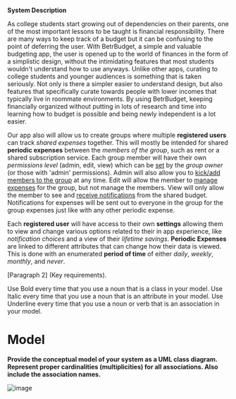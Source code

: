 **System Description**

As college students start growing out of dependencies on their parents, one of the most important lessons to be taught is financial responsibility. There are many ways to keep track of a budget but it can be confusing to the point of deferring the user. With BetrBudget, a simple and valuable budgeting app, the user is opened up to the world of finances in the form of a simplistic design, without the intimidating features that most students wouldn't understand how to use anyways. Unlike other apps, curating to college students and younger audiences is something that is taken seriously. Not only is there a simpler easier to understand design, but also features that specifically curate towards people with lower incomes that typically live in roommate environments. By using BetrBudget, keeping financially organized without putting in lots of research and time into learning how to budget is possible and being newly independent is a lot easier.

Our app also will allow us to create groups where multiple **registered users** can track *shared expenses* together. This will mostly be intended for shared **periodic expenses** between the *members of the group*, such as rent or a shared subscription service. Each group member will have their own *permissions level* (admin, edit, view) which can be <ins>set</ins> by the *group owner* (or those with 'admin' permissions). Admin will also allow you to <ins>kick/add members to the group</ins> at any time. Edit will allow the member to <ins>manage expenses</ins> for the group, but not manage the members. View will only allow the member to see and <ins>receive notifications</ins> from the shared budget.  Notifications for expenses will be sent out to everyone in the group for the group expenses just like with any other periodic expense. 

Each **registered user** will have access to their own **settings** allowing them to view and change various options related to their in app experience, like *notification choices* and a view of their *lifetime savings*. **Periodic Expenses** are linked to different attributes that can change how their data is viewed. This is done with an enumerated **period of time** of either *daily*, *weekly*, *monthly*, and *never*.

[Paragraph 2]
(Key requirements). 


Use Bold every time that you use a noun that is a class in your model. Use Italic every
time that you use a noun that is an attribute in your model. Use Underline every time
that you use a noun or verb that is an association in your model.


# Model

**Provide the conceptual model of your system as a UML class diagram. Represent proper
cardinalities (multiplicities) for all associations. Also include the association names.**

![image](https://user-images.githubusercontent.com/3053449/155901986-e68ca3ff-c14a-45db-8c10-decfb2ff018c.png)



